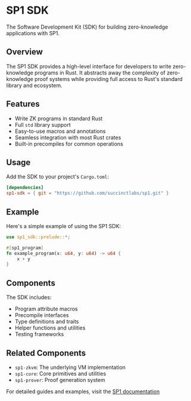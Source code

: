 # SP1 SDK

The Software Development Kit (SDK) for building zero-knowledge applications with SP1.

## Overview

The SP1 SDK provides a high-level interface for developers to write zero-knowledge programs in Rust. It abstracts away the complexity of zero-knowledge proof systems while providing full access to Rust's standard library and ecosystem.

## Features

- Write ZK programs in standard Rust
- Full `std` library support
- Easy-to-use macros and annotations
- Seamless integration with most Rust crates
- Built-in precompiles for common operations

## Usage

Add the SDK to your project's `Cargo.toml`:

```toml
[dependencies]
sp1-sdk = { git = "https://github.com/succinctlabs/sp1.git" }
```

## Example

Here's a simple example of using the SP1 SDK:

```rust
use sp1_sdk::prelude::*;

#[sp1_program]
fn example_program(x: u64, y: u64) -> u64 {
    x + y
}
```

## Components

The SDK includes:

- Program attribute macros
- Precompile interfaces
- Type definitions and traits
- Helper functions and utilities
- Testing frameworks

## Related Components

- `sp1-zkvm`: The underlying VM implementation
- `sp1-core`: Core primitives and utilities
- `sp1-prover`: Proof generation system

For detailed guides and examples, visit the [SP1 documentation](https://docs.succinct.xyz/)

